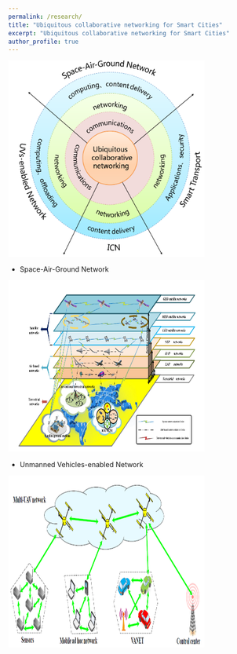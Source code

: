 ```yaml
---
permalink: /research/
title: "Ubiquitous collaborative networking for Smart Cities"
excerpt: "Ubiquitous collaborative networking for Smart Cities"
author_profile: true
---
```


<img src="/images/framework.png" height="400" width="400">


* Space-Air-Ground Network   

<img src="/images/stn.png" height="350" width="400">

* Unmanned Vehicles-enabled Network 

<img src="/images/uav.png" height="350" width="400">






